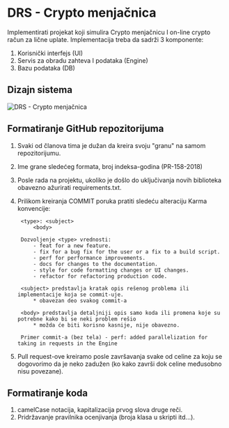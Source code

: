 
# DRS - Crypto menjačnica

Implementirati projekat koji simulira Crypto menjačnicu I on-line crypto 
račun za lične uplate.
Implementacija treba da sadrži 3 komponente:
1. Korisnički interfejs (UI)
2. Servis za obradu zahteva I podataka (Engine)
3. Bazu podataka (DB)

## Dizajn sistema

![DRS - Crypto menjačnica](https://i.ibb.co/qJ3D8cL/Dizajn-servisa-DRS.png)

## Formatiranje GitHub repozitorijuma
 
1. Svaki od članova tima je dužan da kreira svoju "granu" na samom repozitorijumu. 
2. Ime grane sledećeg formata, broj indeksa-godina (PR-158-2018)
3. Posle rada na projektu, ukoliko je došlo do uključivanja novih biblioteka obavezno ažurirati requirements.txt.
4. Prilikom kreiranja COMMIT poruka pratiti sledeću alteraciju Karma konvencije:

        <type>: <subject>
            <body>

        Dozvoljenje <type> vrednosti:
            - feat for a new feature.
            - fix for a bug fix for the user or a fix to a build script.
            - perf for performance improvements.
            - docs for changes to the documentation.
            - style for code formatting changes or UI changes.
            - refactor for refactoring production code.

        <subject> predstavlja kratak opis rešenog problema ili implementacije koja se commit-uje.
            * obavezan deo svakog commit-a

        <body> predstavlja detaljniji opis samo koda ili promena koje su potrebne kako bi se neki problem rešio 
            * možda će biti korisno kasnije, nije obavezno.

        Primer commit-a (bez tela) - perf: added parallelization for taking in requests in the Engine

5. Pull request-ove kreiramo posle završavanja svake od celine za koju se dogovorimo da je neko zadužen (ko kako završi dok celine međusobno nisu povezane).

## Formatiranje koda
1. camelCase notacija, kapitalizacija prvog slova druge reči.
2. Pridržavanje pravilnika ocenjivanja (broja klasa u skripti itd...).